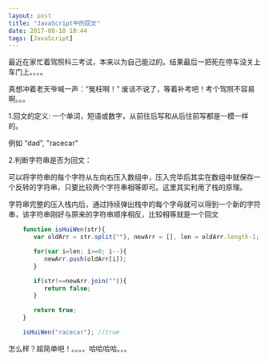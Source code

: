 ```yaml
---
layout: post
title: "JavaScript中的回文"
date: 2017-08-10 10:44
tags: [JavaScript]
---
```


  最近在家忙着驾照科三考试，本来以为自己能过的。结果最后一把死在停车没关上车门上。。。。

  真想冲着老天爷喊一声：“冤枉啊！” 废话不说了，等着补考吧！考个驾照不容易啊。。。


  1.回文的定义: 一个单词，短语或数字，从前往后写和从后往前写都是一模一样的。

  例如 “dad”, "racecar"

  2.判断字符串是否为回文：
 
  可以将字符串的每个字符从左向右压入数组中，压入完毕后其实在数组中就保存一个反转的字符串，只要比较两个字符串相等即可。这里其实利用了栈的原理。

  字符串完整的压入栈内后，通过持续弹出栈中的每个字母就可以得到一个新的字符串，该字符串刚好与原来的字符串顺序相反，比较相等就是一个回文


  ~~~javascript
      function isHuiWen(str){
         var oldArr = str.split(""), newArr = [], len = oldArr.length-1;

         for(var i=len; i>=0; i--){
            newArr.push(oldArr[i]);
         }

         if(str!==newArr.join("")){
            return false;
         }

         return true;
      }

      isHuiWen("racecar"); //true
  ~~~


  怎么样？超简单吧！。。。。哈哈哈哈。。。


